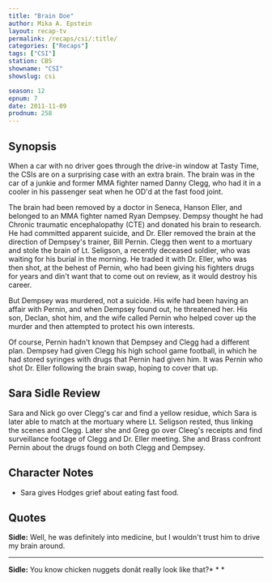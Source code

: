 ```yaml
---
title: "Brain Doe"
author: Mika A. Epstein
layout: recap-tv
permalink: /recaps/csi/:title/
categories: ["Recaps"]
tags: ["CSI"]
station: CBS
showname: "CSI"
showslug: csi

season: 12  
epnum: 7  
date: 2011-11-09
prodnum: 258  
---
```


## Synopsis

When a car with no driver goes through the drive-in window at Tasty Time, the CSIs are on a surprising case with an extra brain. The brain was in the car of a junkie and former MMA fighter named Danny Clegg, who had it in a cooler in his passenger seat when he OD'd at the fast food joint.

The brain had been removed by a doctor in Seneca, Hanson Eller, and belonged to an MMA fighter named Ryan Dempsey. Dempsy thought he had Chronic traumatic encephalopathy (CTE) and donated his brain to research. He had committed apparent suicide, and Dr. Eller removed the brain at the direction of Dempsey's trainer, Bill Pernin. Clegg then went to a mortuary and stole the brain of Lt. Seligson, a recently deceased soldier, who was waiting for his burial in the morning. He traded it with Dr. Eller, who was then shot, at the behest of Pernin, who had been giving his fighters drugs for years and din't want that to come out on review, as it would destroy his career.

But Dempsey was murdered, not a suicide. His wife had been having an affair with Pernin, and when Dempsey found out, he threatened her. His son, Declan, shot him, and the wife called Pernin who helped cover up the murder and then attempted to protect his own interests.

Of course, Pernin hadn't known that Dempsey and Clegg had a different plan. Dempsey had given Clegg his high school game football, in which he had stored syringes with drugs that Pernin had given him. It was Pernin who shot Dr. Eller following the brain swap, hoping to cover that up.

## Sara Sidle Review

Sara and Nick go over Clegg's car and find a yellow residue, which Sara is later able to match at the mortuary where Lt. Seligson rested, thus linking the scenes and Clegg. Later she and Greg go over Cleeg's receipts and find surveillance footage of Clegg and Dr. Eller meeting. She and Brass confront Pernin about the drugs found on both Clegg and Dempsey.

## Character Notes

* Sara gives Hodges grief about eating fast food.

## Quotes

**Sidle:** Well, he was definitely into medicine, but I wouldn't trust him to drive my brain around.

* * *

**Sidle:** You know chicken nuggets donât really look like that?* * *

